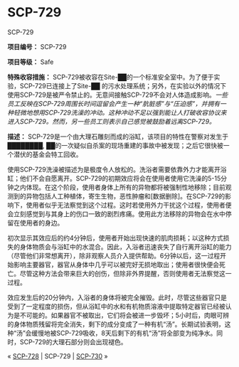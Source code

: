# SCP-729
                        




SCP-729



**项目编号：** SCP-729

**项目等级：** Safe

**特殊收容措施：** SCP-729被收容在Site-██的一个标准安全室中。为了便于实验，SCP-729已连接上了Site-██ 的污水处理系统；另外，在实验以外的情况下使用SCP-729是被严令禁止的。无意间接触SCP-729不会对人体造成影响。*一些员工反映在SCP-729周围长时间逗留会产生一种“肮脏感”与“压迫感”，并拥有一种轻微地想用SCP-729洗澡的冲动。这种冲动不足以强到能让人打破收容协议来进入SCP-729。然而，另一些员工则表示自己感觉被鼓励着远离SCP-729。* 

**描述：** SCP-729是一个由大理石雕刻而成的浴缸，该项目的特性在警察对发生于████████, ██的一次疑似自杀案的现场重建的事故中被发现；之后它很快被一个潜伏的基金会特工回收。

使用SCP-729洗澡被描述为是极度令人放松的。洗浴者需要依靠外力才能离开浴缸；他们不会自愿离开。SCP-729的初期效应将会在使用者使用它洗澡的5-15分钟之内体现。在这个阶段，使用者身体上所有的异物都将被强制性地移除；目前观测到的异物包括人工种植体，寄生生物，恶性肿瘤和[数据删除]。在SCP-729的影响下，使用者似乎无法察觉到这个过程。这时若使用外力干扰这个过程，使用者便会立刻感觉到与其身上的伤口一致的剧烈疼痛。使用此方法移除的异物会在水中停留在使用者的身边。

初次显示其效应后的约4分钟后，使用者开始出现快速的肌肉损耗；以这种方式损失的身体物质会与浴缸中的水混合。因此，入浴者迅速丧失了自行离开浴缸的能力（尽管他们非常想离开），除非观察人员介入提供帮助。6分钟以后，这一过程开始影响主要器官，器官从身体中几乎可以被完好无损地取出；使用者很快便会死亡。尽管这种方法会带来巨大的创伤，但除非外界提醒，否则使用者无法察觉这一过程。

效应发生后的20分钟内，入浴者的身体将被完全摧毁。此时，尽管这些器官只是受到了一定程度的损伤，但从浴缸中的水和有机物质溶液中提取特定器官已经被认为是不可能的。如果器官不被取出，它们将会被进一步毁坏；5小时后，肉眼可辨的身体物质残留将完全消失，剩下的成分变成了一种有机“汤”。长期试验表明，这种“汤”会缓慢地被SCP-729吸收，8天后剩下的有机“汤”将全部变为纯净水。同时，SCP-729的大理石部分则会出现褪色。



« [SCP-728](/scp-728) | SCP-729 | [SCP-730](/scp-730) »





                    